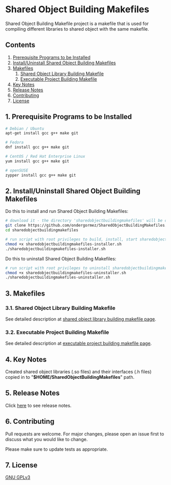 # Shared Object Building Makefiles

Shared Object Building Makefile project is a makefile that is used for compiling different libraries to shared object with the same makefile.

## Contents

1.  [Prerequisite Programs to be Installed](#1-prerequisite-programs-to-be-installed)
2.  [Install/Uninstall Shared Object Building Makefiles](#2-installuninstall-shared-object-building-makefiles)
3.  [Makefiles](#3-makefiles)
    1.  [Shared Object Library Building Makefile](#31-shared-object-library-building-makefile)
    2.  [Executable Project Building Makefile](#32-executable-project-building-makefile)
4.  [Key Notes](#4-key-notes)
5.  [Release Notes](#5-release-notes)
6.  [Contributing](#6-contributing)
7.  [License](#7-license)

## 1. Prerequisite Programs to be Installed

```sh
# Debian / Ubuntu
apt-get install gcc g++ make git

# Fedora
dnf install gcc g++ make git

# CentOS / Red Hat Enterprise Linux
yum install gcc g++ make git

# openSUSE
zypper install gcc g++ make git
```

## 2. Install/Uninstall Shared Object Building Makefiles

Do this to install and run Shared Object Building Makefiles:

```sh
# download it - the directory 'sharedobjectbuildingmakefiles' will be created
git clone https://github.com/ondergormez/SharedObjectBuildingMakefiles.git --depth=100
cd sharedobjectbuildingmakefiles

# run script with root privileges to build, install, start sharedobjectbuildingmakefiles
chmod +x sharedobjectbuildingmakefiles-installer.sh
./sharedobjectbuildingmakefiles-installer.sh
```

Do this to uninstall Shared Object Building Makefiles:
```sh
# run script with root privileges to uninstall sharedobjectbuildingmakefiles
chmod +x sharedobjectbuildingmakefiles-uninstaller.sh
./sharedobjectbuildingmakefiles-uninstaller.sh
```

## 3. Makefiles

### 3.1. Shared Object Library Building Makefile

See detailed description at [shared object library building makefile page](https://github.com/ondergormez/SharedObjectBuildingMakefiles/tree/master/makefiles/01-cpp/01-library).

### 3.2. Executable Project Building Makefile

See detailed description at [executable project building makefile page](https://github.com/ondergormez/SharedObjectBuildingMakefiles/tree/master/makefiles/01-cpp/02-project).

## 4. Key Notes
Created shared object libraries (.so files) and their interfaces (.h files) copied in to "**$HOME/SharedObjectBuildingMakefiles**" path.

## 5. Release Notes
Click [here](http://htmlpreview.github.io/?https://github.com/ondergormez/SharedObjectBuildingMakefiles/blob/master/Release%20Notes.html) to see release notes.

## 6. Contributing
Pull requests are welcome. For major changes, please open an issue first to discuss what you would like to change.

Please make sure to update tests as appropriate.

## 7. License
[GNU GPLv3](https://choosealicense.com/licenses/gpl-3.0/)
